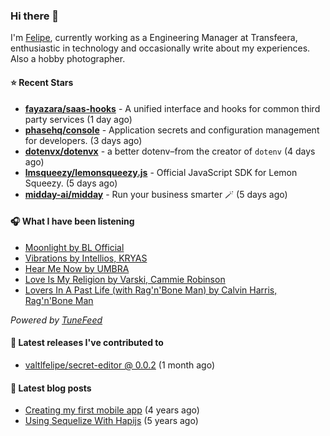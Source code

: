 ### Hi there 👋

I'm [Felipe](https://felipevm.com), currently working as a Engineering Manager at Transfeera, enthusiastic in technology and occasionally write about my experiences. Also a hobby photographer.

#### ⭐ Recent Stars
- **[fayazara/saas-hooks](https://github.com/fayazara/saas-hooks)** - A unified interface and hooks for common third party services (1 day ago)
- **[phasehq/console](https://github.com/phasehq/console)** - Application secrets and configuration management for developers. (3 days ago)
- **[dotenvx/dotenvx](https://github.com/dotenvx/dotenvx)** - a better dotenv–from the creator of `dotenv` (4 days ago)
- **[lmsqueezy/lemonsqueezy.js](https://github.com/lmsqueezy/lemonsqueezy.js)** - Official JavaScript SDK for Lemon Squeezy. (5 days ago)
- **[midday-ai/midday](https://github.com/midday-ai/midday)** - Run your business smarter 🪄 (5 days ago)

#### 🎧 What I have been listening
- [Moonlight by BL Official](https://open.spotify.com/track/0d6Bl3cq2XYhPFYpmqLiMu)
- [Vibrations by Intellios, KRYAS](https://open.spotify.com/track/5CVBurY20yAlPLFDr0Qoey)
- [Hear Me Now by UMBRA](https://open.spotify.com/track/3xIptOTSd94NYeB0DhTIdA)
- [Love Is My Religion by Varski, Cammie Robinson](https://open.spotify.com/track/1Ls0Ie2l0W9BXgR6j6sTzK)
- [Lovers In A Past Life (with Rag&#39;n&#39;Bone Man) by Calvin Harris, Rag&#39;n&#39;Bone Man](https://open.spotify.com/track/6v4ABPB255HDSWyIj3S9Wn)

_Powered by [TuneFeed](https://tunefeed.app?ref=valtlfelipe-gh-profile)_ 

#### 🚀 Latest releases I've contributed to


- [valtlfelipe/secret-editor @ 0.0.2](https://github.com/valtlfelipe/secret-editor/releases/tag/0.0.2) (1 month ago)

#### 📄 Latest blog posts
- [Creating my first mobile app](https://felipevm.com/posts/creating-my-first-mobile-app/) (4 years ago)
- [Using Sequelize With Hapijs](https://felipevm.com/posts/using-sequelize-with-hapijs/) (5 years ago)
